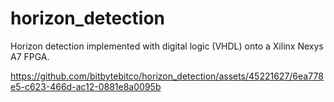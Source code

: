 # horizon_detection
Horizon detection implemented with digital logic (VHDL) onto a Xilinx Nexys A7 FPGA.  

https://github.com/bitbytebitco/horizon_detection/assets/45221627/6ea778e5-c623-466d-ac12-0881e8a0095b

